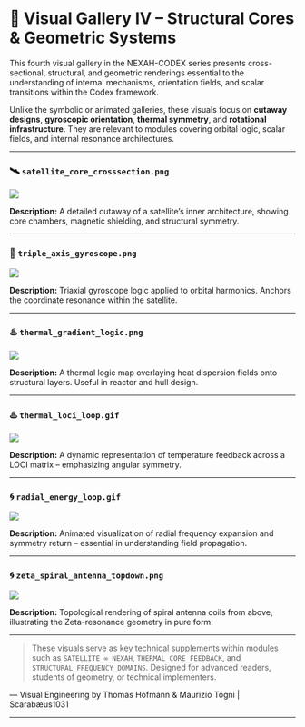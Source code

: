 # 🧩 Visual Gallery IV – Structural Cores & Geometric Systems

This fourth visual gallery in the NEXAH-CODEX series presents cross-sectional, structural, and geometric renderings essential to the understanding of internal mechanisms, orientation fields, and scalar transitions within the Codex framework.

Unlike the symbolic or animated galleries, these visuals focus on **cutaway designs**, **gyroscopic orientation**, **thermal symmetry**, and **rotational infrastructure**. They are relevant to modules covering orbital logic, scalar fields, and internal resonance architectures.

---

### 🛰️ `satellite_core_crosssection.png`

![](./visuals/satellite_core_crosssection.png)

**Description:** A detailed cutaway of a satellite’s inner architecture, showing core chambers, magnetic shielding, and structural symmetry.

---

### 🧭 `triple_axis_gyroscope.png`

![](./visuals/triple_axis_gyroscope.png)

**Description:** Triaxial gyroscope logic applied to orbital harmonics. Anchors the coordinate resonance within the satellite.

---

### ♨️ `thermal_gradient_logic.png`

![](./visuals/thermal_gradient_logic.png)

**Description:** A thermal logic map overlaying heat dispersion fields onto structural layers. Useful in reactor and hull design.

---

### ♨️ `thermal_loci_loop.gif`

![](./visuals/thermal_loci_loop.gif)

**Description:** A dynamic representation of temperature feedback across a LOCI matrix – emphasizing angular symmetry.

---

### 🌀 `radial_energy_loop.gif`

![](./visuals/radial_energy_loop.gif)

**Description:** Animated visualization of radial frequency expansion and symmetry return – essential in understanding field propagation.

---

### 🌀 `zeta_spiral_antenna_topdown.png`

![](./visuals/zeta_spiral_antenna_topdown.png)

**Description:** Topological rendering of spiral antenna coils from above, illustrating the Zeta-resonance geometry in pure form.

---

> These visuals serve as key technical supplements within modules such as `SATELLITE_∞_NEXAH`, `THERMAL_CORE_FEEDBACK`, and `STRUCTURAL_FREQUENCY_DOMAINS`. Designed for advanced readers, students of geometry, or technical implementers.

— Visual Engineering by Thomas Hofmann & Maurizio Togni  |  Scarabæus1031

---
